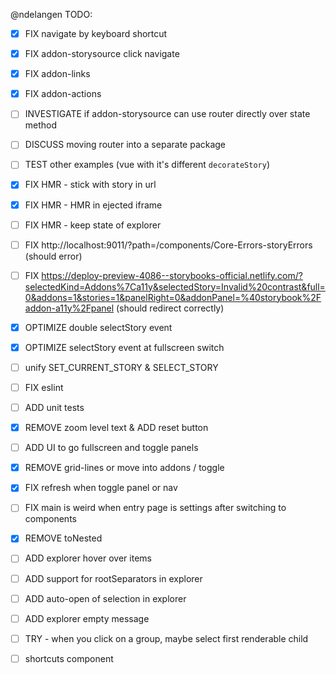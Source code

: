 @ndelangen
TODO:
- [x] FIX navigate by keyboard shortcut
- [x] FIX addon-storysource click navigate
- [x] FIX addon-links
- [x] FIX addon-actions

- [ ] INVESTIGATE if addon-storysource can use router directly over state method
- [ ] DISCUSS moving router into a separate package

- [ ] TEST other examples (vue with it's different `decorateStory`)

- [x] FIX HMR - stick with story in url
- [x] FIX HMR - HMR in ejected iframe
- [ ] FIX HMR - keep state of explorer

- [ ] FIX http://localhost:9011/?path=/components/Core-Errors-storyErrors (should error)
- [ ] FIX https://deploy-preview-4086--storybooks-official.netlify.com/?selectedKind=Addons%7Ca11y&selectedStory=Invalid%20contrast&full=0&addons=1&stories=1&panelRight=0&addonPanel=%40storybook%2Faddon-a11y%2Fpanel (should redirect correctly)

- [x] OPTIMIZE double selectStory event
- [x] OPTIMIZE selectStory event at fullscreen switch
- [ ] unify SET_CURRENT_STORY & SELECT_STORY

- [ ] FIX eslint
- [ ] ADD unit tests

- [x] REMOVE zoom level text & ADD reset button
- [ ] ADD UI to go fullscreen and toggle panels
- [x] REMOVE grid-lines or move into addons / toggle
- [x] FIX refresh when toggle panel or nav
- [ ] FIX main is weird when entry page is settings after switching to components

- [x] REMOVE toNested
- [ ] ADD explorer hover over items
- [ ] ADD support for rootSeparators in explorer
- [ ] ADD auto-open of selection in explorer
- [ ] ADD explorer empty message
- [ ] TRY - when you click on a group, maybe select first renderable child

- [ ] shortcuts component
